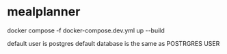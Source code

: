 # mealplanner

docker compose -f docker-compose.dev.yml up --build

default user is postgres
default database is the same as POSTRGRES USER
